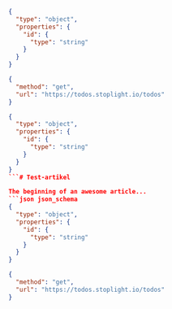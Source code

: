 ```json json_schema
{
  "type": "object",
  "properties": {
    "id": {
      "type": "string"
    }
  }
}
```
```json http
{
  "method": "get",
  "url": "https://todos.stoplight.io/todos"
}
```
```json json_schema
{
  "type": "object",
  "properties": {
    "id": {
      "type": "string"
    }
  }
}
```# Test-artikel

The beginning of an awesome article...
```json json_schema
{
  "type": "object",
  "properties": {
    "id": {
      "type": "string"
    }
  }
}
```
```json http
{
  "method": "get",
  "url": "https://todos.stoplight.io/todos"
}
```
